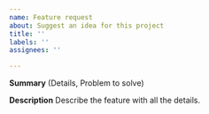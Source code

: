 ```yaml
---
name: Feature request
about: Suggest an idea for this project
title: ''
labels: ''
assignees: ''

---
```


**Summary**
(Details, Problem to solve)

**Description**
Describe the feature with all the details.
